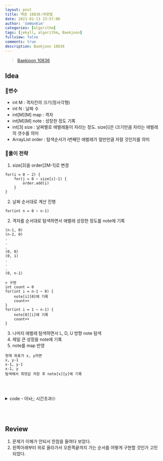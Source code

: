 ```yaml
---
layout: post
title: 백준 10836:여왕벌
date: 2021-01-13 23:57:00
author: 'SeWonKim'
categories: [algorithm]
tags: [jekyll, algorithm, Baekjoon]
fullview: false
comments: true
description: Baekjoon 10836
---
```


> [Baekjoon 10836](https://www.acmicpc.net/problem/10836)

## Idea

### 🥚변수

- int M : 격자칸의 크기(정사각형)
- int N : 날짜 수
- int[M][M] map : 격자
- int[M][M] note : 성장한 정도 기록
- int[3] size : 날짜별로 애벌레들이 자라는 정도. size[i]은 i크기만큼 자라는 애벌레의 갯수를 의미
- ArrayList<Integer> order : 탐색순서가 i번째인 애벌레가 얼만만큼 자랄 것인지를 의미

### 🍳풀이 전략

1. size[3]을 order[2M-1]로 변경

```
for(i = 0 ~ 2) {
    for(j = 0 ~ size[i]-1) {
        order.add(i)
    }
}
```

2. 날짜 순서대로 계산 진행
   
```
for(int n = 0 ~ n-1)
```

2. 격자를 순서대로 탐색하면서 애벌레 성장한 정도를 note에 기록

```
(n-1, 0)
(n-2, 0)
.
.
.
(0, 0)
(0, 1)
.
.
.
(0, n-1)

> 구현
int count = 0
for(int i = n-1 ~ 0) {
    note[i][0]에 기록
    count++
}
for(int i = 1 ~ n-1) {
    note[0][i]에 기록
    count++
}

```

3. 나머지 애벌레 탐색하면서 L, D, U 방향 note 탐색
4. 제일 큰 성장을 note에 기록
5. note를 map 반영

```
현재 좌표가 x, y라면
x, y-1
x-1, y-1
x-1, y
탐색헤서 최댓값 저장 후 note[x][y]에 기록
```
 
&nbsp;  
&nbsp;


<details>
<summary>code - 아놔;; 시간초과🙄</summary>
<div markdown="1">

- M최대가 700, N최대가 백만이므로 많이 돌아봐야 5천만번 반복문 돌리는데... 이게 안되나...?

```java
import java.io.*;
import java.util.*;

public class Main {
    public static void main(String[] args) throws Exception{
        BufferedReader br = new BufferedReader(new InputStreamReader(System.in));
        StringTokenizer st = new StringTokenizer(br.readLine(), " ");
        int M = Integer.parseInt(st.nextToken());
        int N = Integer.parseInt(st.nextToken());
        int[][] map = new int[M][M];
        int[][] note = new int[M][M];
        int[] size = new int[3];
        ArrayList<Integer> order = new ArrayList<Integer>();

        // map init
        for (int i = 0; i < M; i++) {
            Arrays.fill(map[i], 1);
        }

        for (int i = 0; i < N; i++) {
            order.clear();
            st = new StringTokenizer(br.readLine(), " ");
            for (int j = 0; j < 3; j++) {
                size[j] = Integer.parseInt(st.nextToken());
                if(size[j] == 0) continue;
                for (int k = 0; k < size[j]; k++) {
                    order.add(j);
                }
            }

            // 왼쪽, 위쪽 먼저 계산
            int count = 0;
            for (int r = M-1; r >= 0; r--) {
                note[r][0] = order.get(count++);
            }
            for (int c = 1; c < M; c++) {
                note[0][c] = order.get(count++);
            }

            // 나머지 계산
            for (int r = 1; r < M; r++) {
                for (int c = 1; c <M; c++) {
                    int maxSize = Integer.MIN_VALUE;
                    maxSize = Math.max(maxSize, note[r-1][c]);
                    maxSize = Math.max(maxSize, note[r][c-1]);
                    maxSize = Math.max(maxSize, note[r-1][c-1]);
                    note[r][c] = maxSize;
                }
            }

            // note를 map에 반영
            for (int r = 0; r < M; r++) {
                for (int c = 0; c < M; c++) {
                    map[r][c] += note[r][c];
                }
            }
        } // end for i

        for (int r = 0; r < M; r++) {
            for (int c = 0; c < M; c++) {
                System.out.print(map[r][c] + " ");
            }
            System.out.println();
        }
    }
}

```

</div>
</details>

&nbsp;  
&nbsp;

## Review

1. 문제가 이해가 안되서 한참을 들여다 보았다.
2. 왼쪽아래부터 위로 올라가서 오른쪽끝까지 가는 순서를 어떻게 구현할 것인가 고민되었다.

&nbsp;  
&nbsp;
